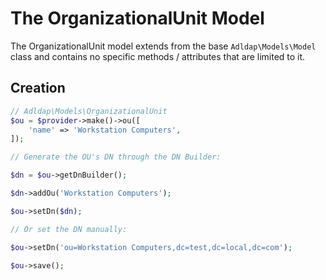 # The OrganizationalUnit Model

The OrganizationalUnit model extends from the base `Adldap\Models\Model` class and contains
no specific methods / attributes that are limited to it.

## Creation

```php
// Adldap\Models\OrganizationalUnit
$ou = $provider->make()->ou([
    'name' => 'Workstation Computers',
]);

// Generate the OU's DN through the DN Builder:

$dn = $ou->getDnBuilder();

$dn->addOu('Workstation Computers');

$ou->setDn($dn);

// Or set the DN manually:

$ou->setDn('ou=Workstation Computers,dc=test,dc=local,dc=com');

$ou->save();
```

